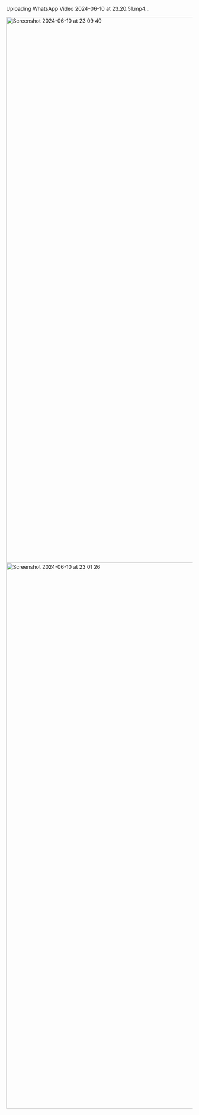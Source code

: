 Uploading WhatsApp Video 2024-06-10 at 23.20.51.mp4…

<img width="1470" alt="Screenshot 2024-06-10 at 23 09 40" src="https://github.com/aydinnkaya/ARInventoryApp/assets/128883262/f8e92613-679f-4d5a-a521-fd5719f588a5">
<img width="1470" alt="Screenshot 2024-06-10 at 23 01 26" src="https://github.com/aydinnkaya/ARInventoryApp/assets/128883262/d8943069-d215-4a52-ad1d-db5e308748ef">



